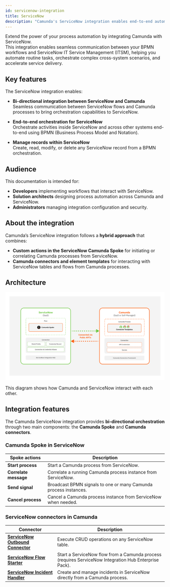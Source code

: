 ```yaml
---
id: servicenow-integration
title: ServiceNow
description: "Camunda's ServiceNow integration enables end-to-end automation by connecting business processes with ServiceNow ITSM workflows."
---
```


Extend the power of your process automation by integrating Camunda with ServiceNow.  
This integration enables seamless communication between your BPMN workflows and ServiceNow IT Service Management (ITSM), helping you automate routine tasks, orchestrate complex cross-system scenarios, and accelerate service delivery.

## Key features

The ServiceNow integration enables:

- **Bi-directional integration between ServiceNow and Camunda**  
  Seamless communication between ServiceNow flows and Camunda processes to bring orchestration capabilities to ServiceNow.

- **End-to-end orchestration for ServiceNow**  
  Orchestrate activities inside ServiceNow and across other systems end-to-end using BPMN (Business Process Model and Notation).

- **Manage records within ServiceNow**  
  Create, read, modify, or delete any ServiceNow record from a BPMN orchestration.

## Audience

This documentation is intended for:

- **Developers** implementing workflows that interact with ServiceNow.
- **Solution architects** designing process automation across Camunda and ServiceNow.
- **Administrators** managing integration configuration and security.

## About the integration

Camunda’s ServiceNow integration follows a **hybrid approach** that combines:

- **Custom actions in the ServiceNow Camunda Spoke** for initiating or correlating Camunda processes from ServiceNow.
- **Camunda connectors and element templates** for interacting with ServiceNow tables and flows from Camunda processes.

## Architecture

![Camunda ServiceNow integration architecture](./img/sn-camunda-architecture.png)

This diagram shows how Camunda and ServiceNow interact with each other.

## Integration features

The Camunda ServiceNow integration provides **bi-directional orchestration** through two main components: the **Camunda Spoke** and **Camunda connectors**.

### Camunda Spoke in ServiceNow

| Spoke actions         | Description                                                      |
| --------------------- | ---------------------------------------------------------------- |
| **Start process**     | Start a Camunda process from ServiceNow.                         |
| **Correlate message** | Correlate a running Camunda process instance from ServiceNow.    |
| **Send signal**       | Broadcast BPMN signals to one or many Camunda process instances. |
| **Cancel process**    | Cancel a Camunda process instance from ServiceNow when needed.   |

### ServiceNow connectors in Camunda

| Connector                                                  | Description                                                                                           |
| ---------------------------------------------------------- | ----------------------------------------------------------------------------------------------------- |
| [**ServiceNow Outbound Connector**](outbound-connector.md) | Execute CRUD operations on any ServiceNow table.                                                      |
| [**ServiceNow Flow Starter**](flow-starter.md)             | Start a ServiceNow flow from a Camunda process (requires ServiceNow Integration Hub Enterprise Pack). |
| [**ServiceNow Incident Handler**](incident-handler.md)     | Create and manage incidents in ServiceNow directly from a Camunda process.                            |
